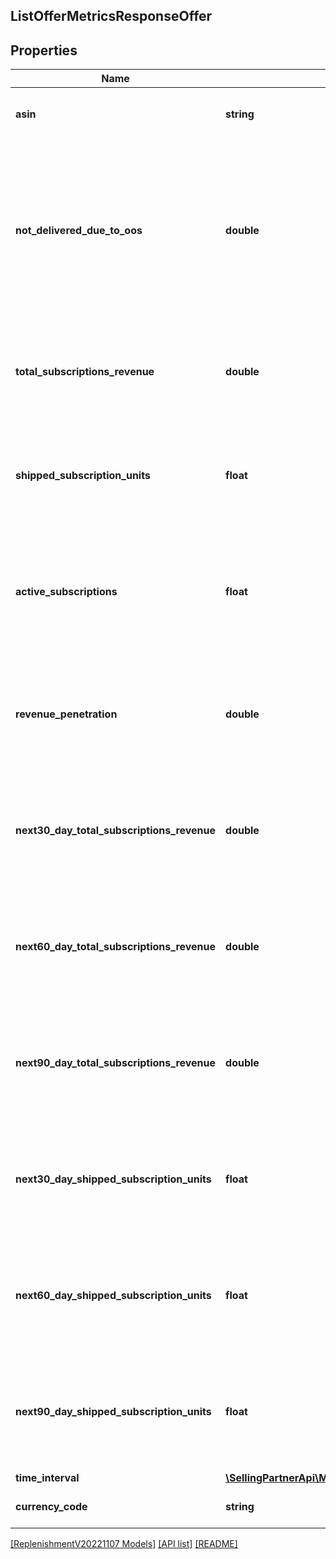 ## ListOfferMetricsResponseOffer

## Properties

Name | Type | Description | Notes
------------ | ------------- | ------------- | -------------
**asin** | **string** | The Amazon Standard Identification Number (ASIN). | [optional]
**not_delivered_due_to_oos** | **double** | The percentage of items that were not shipped out of the total shipped units over a period of time due to being out of stock. Applicable only for the PERFORMANCE timePeriodType. | [optional]
**total_subscriptions_revenue** | **double** | The revenue generated from subscriptions over a period of time. Applicable only for the PERFORMANCE timePeriodType. | [optional]
**shipped_subscription_units** | **float** | The number of units shipped to the subscribers over a period of time. Applicable only for the PERFORMANCE timePeriodType. | [optional]
**active_subscriptions** | **float** | The number of active subscriptions present at the end of the period. Applicable only for the PERFORMANCE timePeriodType. | [optional]
**revenue_penetration** | **double** | The percentage of total program revenue out of total product revenue. Applicable only for the PERFORMANCE timePeriodType. | [optional]
**next30_day_total_subscriptions_revenue** | **double** | The forecasted total subscription revenue for the next 30 days. Applicable only for the FORECAST timePeriodType. | [optional]
**next60_day_total_subscriptions_revenue** | **double** | The forecasted total subscription revenue for the next 60 days. Applicable only for the FORECAST timePeriodType. | [optional]
**next90_day_total_subscriptions_revenue** | **double** | The forecasted total subscription revenue for the next 90 days. Applicable only for the FORECAST timePeriodType. | [optional]
**next30_day_shipped_subscription_units** | **float** | The forecasted shipped subscription units for the next 30 days. Applicable only for the FORECAST timePeriodType. | [optional]
**next60_day_shipped_subscription_units** | **float** | The forecasted shipped subscription units for the next 60 days. Applicable only for the FORECAST timePeriodType. | [optional]
**next90_day_shipped_subscription_units** | **float** | The forecasted shipped subscription units for the next 90 days. Applicable only for the FORECAST timePeriodType. | [optional]
**time_interval** | [**\SellingPartnerApi\Model\ReplenishmentV20221107\TimeInterval**](TimeInterval.md) |  | [optional]
**currency_code** | **string** | The currency code in ISO 4217 format. | [optional]

[[ReplenishmentV20221107 Models]](../) [[API list]](../../Api) [[README]](../../../README.md)
